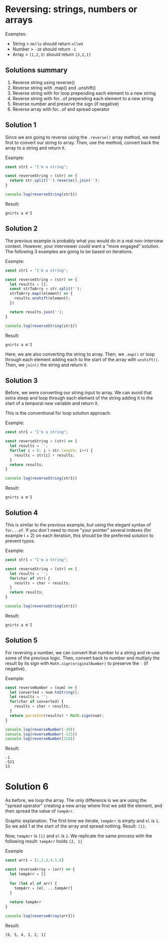 # Reversing: strings, numbers or arrays

Examples:
* String > `Hello` should return `olleH`
* Number > `-10` should return `-1`
* Array > `[1,2,3]` should return `[3,2,1]`

## Solutions summary

1. Reverse string using reverse()
2. Reverse string with .map() and .unshift()
3. Reverse string with for loop prepending each element to a new string
4. Reverse string with for...of prepending each element to a new string
5. Reverse number and preserve the sign (if negative)
6. Reverse array with for...of and spread operator

## Solution 1

Since we are going to reverse using the `.reverse()` array method, we need first to convert our string to array.
Then, use the method, convert back the array to a string and return it.

Example:
```javascript
const str1 = "I'm a string";

const reverseString = (str) => {
  return str.split('').reverse().join('');
}

console.log(reverseString(str1))
```

Result:
```
gnirts a m'I
```

## Solution 2

The previous example is probably what you would do in a real non-interview context.
However, your interviewer could want a "more engaged" solution.  The following 3 examples are going to be based on iterations.

Example:
```javascript
const str1 = "I'm a string";

const reverseString = (str) => {
  let results = [];
  const strToArry = str.split('');
  strToArry.map((element) => {
    results.unshift(element);
  })

  return results.join('');
}

console.log(reverseString(str1))
```

Result:
```
gnirts a m'I
```

Here, we are also converting the string to array. Then, we `.map()` or loop through each element adding each to the start of the array with `unshift()`. Then, we `join()` the string and return it.

## Solution 3

Before, we were converting our string input to array.
We can avoid that extra steep and loop through each element of the string adding it to the start of a temporal new variable and return it.

This is the conventional for loop solution approach.

Example:
```javascript
const str1 = "I'm a string";

const reverseString = (str) => {
  let results = '';
  for(let i = 0; i < str.length; i++) {
    results = str[i] + results;
  }
  return results;
}

console.log(reverseString(str1))
```

Result:
```
gnirts a m'I
```

## Solution 4

This is similar to the previous example, but using the elegant syntax of `for...of`.
If you don´t need to move "your pointer" several indexes (for example i + 2) on each iteration, this should be the preferred solution to prevent typos.

Example:
```javascript
const str1 = "I'm a string";

const reverseString = (str) => {
  let results = '';
  for(char of str) {
    results = char + results;
  }
  return results;
}

console.log(reverseString(str1))
```

Result:
```
gnirts a m'I
```

## Solution 5

For reversing a number, we can convert that number to a string and re-use some of the previous logic.
Then, convert back to number and multiply the result by its sign with `Math.sign(originalNumber)` to preserve the `-` (if negative).

Example:
```javascript
const reverseNumber = (num) => {
  let converted = num.toString();
  let results = '';
  for(char of converted) {
    results = char + results;
  }
  return parseInt(results) * Math.sign(num);
}

console.log(reverseNumber(-10))
console.log(reverseNumber(-125))
console.log(reverseNumber(310))
```

Result:
```
-1
-521
13
```

# Solution 6

As before, we loop the array. The only difference is we are using the "spread operator" creating a new array where first we add the element, and then spread the value of `tempArr`.

Graphic explanation.
The first time we iterate, `tempArr` is empty and `el` is `1`. So we add 1 at the start of the array and spread nothing. Result: `[1]`.

Now, `tempArr` is `[1]` and `el` is `2`. We replicate the same process with the following result: `tempArr` holds `[2, 1]` 

Example
```javascript
const arr1 = [1,2,3,4,5,6]

const reverseArray = (arr) => {
  let tempArr = []
  
  for (let el of arr) {
    tempArr = [el, ...tempArr]
  }
  
  return tempArr
}

console.log(reverseArray(arr1))
```

Result:
```
[6, 5, 4, 3, 2, 1]
```
